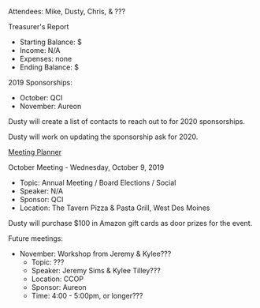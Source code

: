 Attendees: Mike, Dusty, Chris, & ???

Treasurer's Report
- Starting Balance: $
- Income: N/A
- Expenses: none
- Ending Balance: $

2019 Sponsorships:
- October: QCI
- November: Aureon

Dusty will create a list of contacts to reach out to for 2020 sponsorships.

Dusty will work on updating the sponsorship ask for 2020.

[Meeting Planner](https://docs.google.com/spreadsheets/d/1qY6O5bR5MWBwRZ-iIOG0dUWdoj8bld_chOMgfkDfrik/edit?usp=sharing)

October Meeting - Wednesday, October 9, 2019
- Topic: Annual Meeting / Board Elections / Social
- Speaker: N/A
- Sponsor: QCI
- Location: The Tavern Pizza & Pasta Grill, West Des Moines

Dusty will purchase $100 in Amazon gift cards as door prizes for the event.

Future meetings:
- November: Workshop from Jeremy & Kylee???
  - Topic: ???
  - Speaker: Jeremy Sims & Kylee Tilley???
  - Location: CCOP
  - Sponsor: Aureon
  - Time: 4:00 - 5:00pm, or longer???
